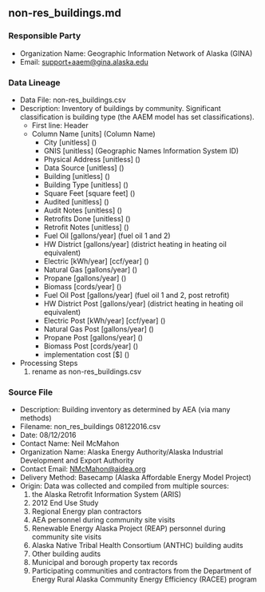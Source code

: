 ## non-res_buildings.md

### Responsible Party
  * Organization Name: Geographic Information Network of Alaska (GINA)
  * Email: support+aaem@gina.alaska.edu

### Data Lineage
  * Data File: non-res_buildings.csv
  * Description: Inventory of buildings by community.  Significant classification is building type (the AAEM model has set classifications).
    * First line: Header
    * Column Name [units] (Column Name)
      * City [unitless] ()
      * GNIS [unitless] (Geographic Names Information System ID)
      * Physical Address [unitless] ()
      * Data Source [unitless] ()
      * Building [unitless] ()
      * Building Type [unitless] ()
      * Square Feet [square feet] ()
      * Audited [unitless] ()
      * Audit Notes [unitless] ()
      * Retrofits Done [unitless] ()
      * Retrofit Notes [unitless] ()
      * Fuel Oil [gallons/year] (fuel oil 1 and 2)
      * HW District [gallons/year] (district heating in heating oil equivalent)
      * Electric [kWh/year] [ccf/year] ()
      * Natural Gas [gallons/year] ()
      * Propane [gallons/year] ()
      * Biomass [cords/year] ()
      * Fuel Oil Post [gallons/year] (fuel oil 1 and 2, post retrofit)
      * HW District Post [gallons/year] (district heating in heating oil equivalent)
      * Electric Post [kWh/year] [ccf/year] ()
      * Natural Gas Post [gallons/year] ()
      * Propane Post [gallons/year] ()
      * Biomass Post [cords/year] ()
      * implementation cost [$] ()
  * Processing Steps
    1. rename as non-res_buildings.csv
    

### Source File
  * Description: Building inventory as determined by AEA (via many methods)
  * Filename: non_res_buildings 08122016.csv
  * Date: 08/12/2016
  * Contact Name: Neil McMahon
  * Organization Name: Alaska Energy Authority/Alaska Industrial Development and Export Authority
  * Contact Email: NMcMahon@aidea.org
  * Delivery Method: Basecamp (Alaska Affordable Energy Model Project)
  * Origin: Data was collected and compiled from multiple sources:
    1. the Alaska Retrofit Information System (ARIS)
    2. 2012 End Use Study
    3. Regional Energy plan contractors
    4. AEA personnel during community site visits
    5. Renewable Energy Alaska Project (REAP) personnel during community site visits
    6. Alaska Native Tribal Health Consortium (ANTHC) building audits
    7. Other building audits
    8. Municipal and borough property tax records
    9. Participating communities and contractors from the Department of Energy Rural Alaska Community Energy Efficiency (RACEE) program
